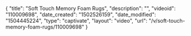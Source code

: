 {
    "title": "Soft Touch Memory Foam Rugs",
    "description": "",
    "videoid": "110009698",
    "date_created": "1502526159",
    "date_modified": "1504445224",
    "type": "captivate",
    "layout": "video",
    "url": "\/v\/soft-touch-memory-foam-rugs\/110009698"
}